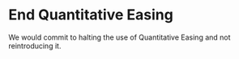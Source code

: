 End Quantitative Easing
=======================

We would commit to halting the use of Quantitative Easing and not 
reintroducing it. 